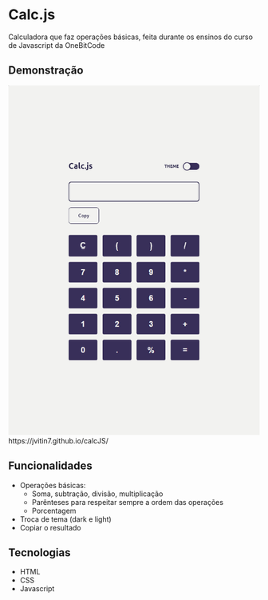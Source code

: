 # Calc.js

Calculadora que faz operações básicas, feita durante os ensinos do curso de Javascript da OneBitCode


## Demonstração

<a href="https://jvitin7.github.io/calcJS/">
    <img height="700px" src="https://github.com/jvitin7/calcJS/blob/main/images/design-light.png">
</a>
https://jvitin7.github.io/calcJS/


## Funcionalidades

- Operações básicas:
    - Soma, subtração, divisão, multiplicação
    - Parênteses para respeitar sempre a ordem das operações
    - Porcentagem
- Troca de tema (dark e light)
- Copiar o resultado


## Tecnologias

- HTML
- CSS
- Javascript

